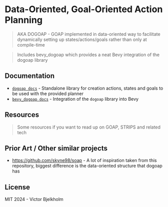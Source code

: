 # Data-Oriented, Goal-Oriented Action Planning
> AKA DOGOAP - GOAP implemented in data-oriented way to facilitate dynamically setting up states/actions/goals rather than only at compile-time

> Includes bevy_dogoap which provides a neat Bevy integration of the dogoap library

## Documentation

- [`dogoap docs`](./crates/dogoap/README.md) - Standalone library for creation actions, states and goals to be used with the provided planner
- [`bevy_dogoap docs`](./crates/bevy_dogoap/README.md) - Integration of the `dogoap` library into Bevy

## Resources
> Some resources if you want to read up on GOAP, STRIPS and related tech

## Prior Art / Other similar projects

- https://github.com/skyne98/soap - A lot of inspiration taken from this repository, biggest difference is the data-oriented structure that dogoap has

## License

MIT 2024 - Victor Bjelkholm
